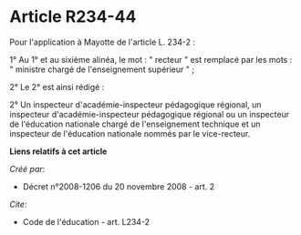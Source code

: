 # Article R234-44

Pour l'application à Mayotte de l'article L. 234-2 : 

1° Au 1° et au sixième alinéa, le mot : " recteur " est remplacé par les mots : " ministre chargé de l'enseignement supérieur
" ; 

2° Le 2° est ainsi rédigé : 

2° Un inspecteur d'académie-inspecteur pédagogique régional, un inspecteur d'académie-inspecteur pédagogique régional ou un
inspecteur de l'éducation nationale chargé de l'enseignement technique et un inspecteur de l'éducation nationale nommés par
le vice-recteur.

**Liens relatifs à cet article**

_Créé par_:

  - Décret n°2008-1206 du 20 novembre 2008 - art. 2

_Cite_:

  - Code de l'éducation - art. L234-2
